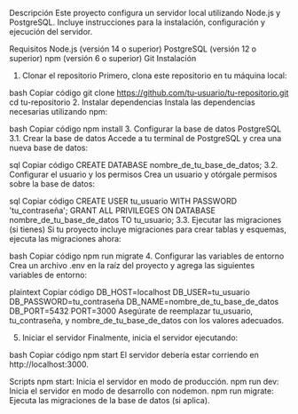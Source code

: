 Descripción
Este proyecto configura un servidor local utilizando Node.js y PostgreSQL. Incluye instrucciones para la instalación, configuración y ejecución del servidor.

Requisitos
Node.js (versión 14 o superior)
PostgreSQL (versión 12 o superior)
npm (versión 6 o superior)
Git
Instalación
1. Clonar el repositorio
Primero, clona este repositorio en tu máquina local:

bash
Copiar código
git clone https://github.com/tu-usuario/tu-repositorio.git
cd tu-repositorio
2. Instalar dependencias
Instala las dependencias necesarias utilizando npm:

bash
Copiar código
npm install
3. Configurar la base de datos PostgreSQL
3.1. Crear la base de datos
Accede a tu terminal de PostgreSQL y crea una nueva base de datos:

sql
Copiar código
CREATE DATABASE nombre_de_tu_base_de_datos;
3.2. Configurar el usuario y los permisos
Crea un usuario y otórgale permisos sobre la base de datos:

sql
Copiar código
CREATE USER tu_usuario WITH PASSWORD 'tu_contraseña';
GRANT ALL PRIVILEGES ON DATABASE nombre_de_tu_base_de_datos TO tu_usuario;
3.3. Ejecutar las migraciones (si tienes)
Si tu proyecto incluye migraciones para crear tablas y esquemas, ejecuta las migraciones ahora:

bash
Copiar código
npm run migrate
4. Configurar las variables de entorno
Crea un archivo .env en la raíz del proyecto y agrega las siguientes variables de entorno:

plaintext
Copiar código
DB_HOST=localhost
DB_USER=tu_usuario
DB_PASSWORD=tu_contraseña
DB_NAME=nombre_de_tu_base_de_datos
DB_PORT=5432
PORT=3000
Asegúrate de reemplazar tu_usuario, tu_contraseña, y nombre_de_tu_base_de_datos con los valores adecuados.

5. Iniciar el servidor
Finalmente, inicia el servidor ejecutando:

bash
Copiar código
npm start
El servidor debería estar corriendo en http://localhost:3000.

Scripts
npm start: Inicia el servidor en modo de producción.
npm run dev: Inicia el servidor en modo de desarrollo con nodemon.
npm run migrate: Ejecuta las migraciones de la base de datos (si aplica).